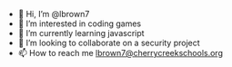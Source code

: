 - 👋 Hi, I’m @lbrown7
- 👀 I’m interested in coding games
- 🌱 I’m currently learning javascript
- 💞️ I’m looking to collaborate on a security project
- 📫 How to reach me lbrown7@cherrycreekschools.org

<!---
lbrown7/lbrown7 is a ✨ special ✨ repository because its `README.md` (this file) appears on your GitHub profile.
You can click the Preview link to take a look at your changes.
--->
